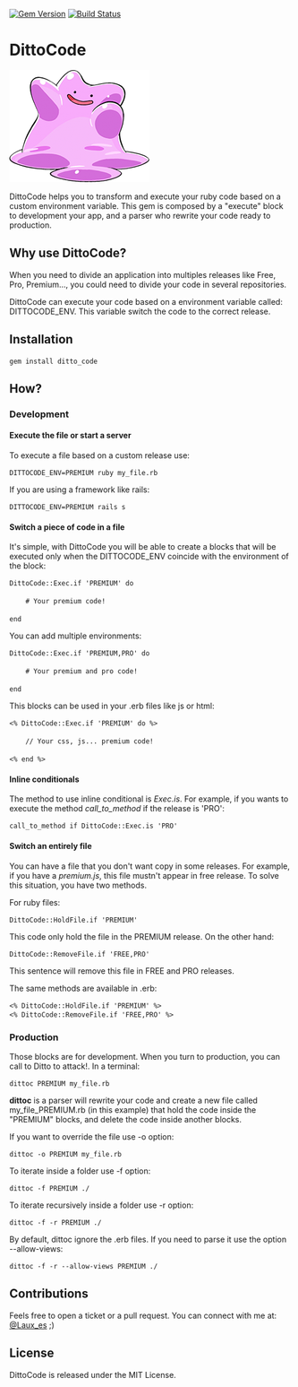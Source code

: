 [![Gem Version](https://badge.fury.io/rb/ditto_code.svg)](http://badge.fury.io/rb/ditto_code) [![Build Status](https://travis-ci.org/Angelmmiguel/ditto_code.svg?branch=master)](https://travis-ci.org/Angelmmiguel/ditto_code)

# DittoCode

![DittoCode](https://raw.githubusercontent.com/Angelmmiguel/ditto_code/master/ditto.png "DittoCode")

DittoCode helps you to transform and execute your ruby code based on a custom environment variable. This gem is composed by a "execute" block to development your app, and a parser who rewrite your code ready to production.

## Why use DittoCode?

When you need to divide an application into multiples releases like Free, Pro, Premium..., you could need to divide your code in several repositories. 

DittoCode can execute your code based on a environment variable called: DITTOCODE_ENV. This variable switch the code to the correct release.

## Installation

    gem install ditto_code
    
## How?

### Development

#### Execute the file or start a server

To execute a file based on a custom release use:

	DITTOCODE_ENV=PREMIUM ruby my_file.rb

If you are using a framework like rails:

	DITTOCODE_ENV=PREMIUM rails s

#### Switch a piece of code in a file

It's simple, with DittoCode you will be able to create a blocks that will be executed only when the DITTOCODE_ENV coincide with the environment of the block:

	DittoCode::Exec.if 'PREMIUM' do

		# Your premium code!

	end

You can add multiple environments:

	DittoCode::Exec.if 'PREMIUM,PRO' do

		# Your premium and pro code!

	end

This blocks can be used in your .erb files like js or html:

    <% DittoCode::Exec.if 'PREMIUM' do %>

		// Your css, js... premium code!

	<% end %>

#### Inline conditionals

The method to use inline conditional is *Exec.is*. For example, if you wants to execute the method *call_to_method* if the release is 'PRO':

	call_to_method if DittoCode::Exec.is 'PRO'

#### Switch an entirely file

You can have a file that you don't want copy in some releases. For example, if you have a *premium.js*, this file mustn't appear in free release. To solve this situation, you have two methods.

For ruby files:

    DittoCode::HoldFile.if 'PREMIUM'

This code only hold the file in the PREMIUM release. On the other hand:

    DittoCode::RemoveFile.if 'FREE,PRO'
    
This sentence will remove this file in FREE and PRO releases.

The same methods are available in .erb:

    <% DittoCode::HoldFile.if 'PREMIUM' %>
    <% DittoCode::RemoveFile.if 'FREE,PRO' %>

### Production

Those blocks are for development. When you turn to production, you can call to Ditto to attack!. In a terminal:

	dittoc PREMIUM my_file.rb

**dittoc** is a parser will rewrite your code and create a new file called my_file_PREMIUM.rb (in this example) that hold the code inside the "PREMIUM" blocks, and delete the code inside another blocks.

If you want to override the file use -o option:

	dittoc -o PREMIUM my_file.rb
	
To iterate inside a folder use -f option:

    dittoc -f PREMIUM ./
    
To iterate recursively inside a folder use -r option:

    dittoc -f -r PREMIUM ./

By default, dittoc ignore the .erb files. If you need to parse it use the option --allow-views:

	dittoc -f -r --allow-views PREMIUM ./
    
## Contributions

Feels free to open a ticket or a pull request. You can connect with me at: [@Laux_es](https://twitter.com/Laux_es "Laux_es") ;)

## License 

DittoCode is released under the MIT License.
